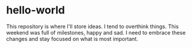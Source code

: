 # hello-world
This repository is where I'll store ideas.
I tend to overthink things.
This weekend was full of milestones, happy and sad.
I need to embrace these changes and stay focused on what is most important.
